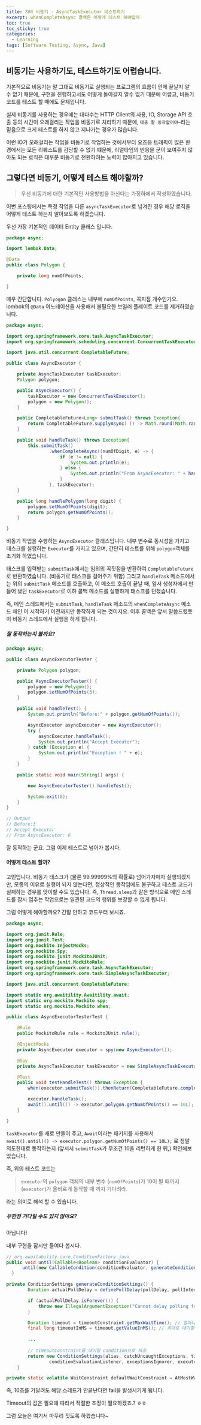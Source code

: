 ```yaml
---
title: 자바 비동기 - AsyncTaskExecutor 테스트하기
excerpt: whenCompleteAsync 콜백은 어떻게 테스트 해야할까
toc: true
toc_sticky: true
categories:
  - Learning
tags: [Software Testing, Async, Java]
---
```


비동기는 사용하기도, 테스트하기도 어렵습니다.
-------

기본적으로 비동기는 말 그대로 비동기로 실행되는 프로그램의 흐름이 언제 끝날지 알 수 없기 때문에, 구현을 진행하고서도 어떻게 돌아갈지 알수 없기 때문에 어렵고, 비동기 코드를 테스트 할 때에도 문제입니다. 

실제 비동기를 사용하는 경우에는 대다수는 HTTP Client의 사용, IO, Storage API 호출 등의 시간이 오래걸리는 작업을 비동기로 처리하기 때문에, `대충 잘 동작할꺼야~`라는 믿음으로 크게 테스트를 하지 않고 지나가는 경우가 많습니다.

이런 IO가 오래걸리는 작업을 비동기로 작업하는 것에서부터 요즈음 트래픽이 많은 환경에서는 모든 리퀘스트를 감당할 수 없기 떄문에, 리얼타임의 반응을 굳이 보여주지 않아도 되는 로직은 대부분 비동기로 전환하려는 노력이 많아지고 있습니다.


그렇다면 비동기, 어떻게 테스트 해야할까?
-------

> 우선 비동기에 대한 기본적인 사용방법을 아신다는 가정하에서 작성하였습니다.

이번 포스팅에서는 특정 작업을 다른 `asyncTaskExecutor`로 넘겨진 경우 해당 로직을 어떻게 테스트 하는지 알아보도록 하겠습니다.

우선 가장 기본적인 데이터 Entity 클래스 입니다.

```Java
package async;

import lombok.Data;

@Data
public class Polygon {

    private long numOfPoints;

}
```

매우 간단합니다. `Polyogon` 클래스는 내부에 `numOfPoints`, 꼭지점 개수인가요. lombok의 `@Data` 어노테이션을 사용해서 불필요한 보일러 플레이트 코드를 제거하였습니다.

```Java
package async;

import org.springframework.core.task.AsyncTaskExecutor;
import org.springframework.scheduling.concurrent.ConcurrentTaskExecutor;

import java.util.concurrent.CompletableFuture;

public class AsyncExecutor {

    private AsyncTaskExecutor taskExecutor;
    Polygon polygon;

    public AsyncExecutor() {
        taskExecutor = new ConcurrentTaskExecutor();
        polygon = new Polygon();
    }

    public CompletableFuture<Long> submitTask() throws Exception{
        return CompletableFuture.supplyAsync( () -> Math.round(Math.random() * 7 + 1) );
    }

    public void handleTask() throws Exception{
        this.submitTask()
                .whenCompleteAsync((numOfDigit, e) -> {
                    if (e != null) {
                        System.out.println(e);
                    } else {
                        System.out.println("From AsyncExecutor: " + handlePolygon(numOfDigit));
                    }
                }, taskExecutor);
    }

    public long handlePolygon(long digit) {
        polygon.setNumOfPoints(digit);
        return polygon.getNumOfPoints();
    }

}
```

비동기 작업을 수행하는 `AsyncExecutor` 클래스입니다. 내부 변수로 동시성을 가지고 태스크를 실행하는 `Executor`를 가지고 있으며, 간단히 테스트를 위해 `polygon`객체를 초기화 하였습니다.

태스크를 입력받는 `submitTask`에서는 임의의 꼭짓점을 반환하여 `CompletableFuture`로 반환하였습니다. (비동기로 태스크를 걸어주기 위함) 그리고 `handleTask` 메소드에서는 위의 `submitTask` 메소드를 호출하고, 이 메소드 호출이 끝날 때, 앞서 생성자에서 만들어 냈던 `taskExecutor`로 이하 콜백 메소드를 실행하게 태스크를 던졌습니다.

즉, 메인 스레드에서는 `submitTask`, `handleTask` 메소드의 `whenCompleteAsync` 메소드 체인 이 시작하기 이전까지만 동작하게 되는 것이지요. 이후 콜백은 앞서 말씀드렸듯이 비동기 스레드에서 실행을 하게 됩니다.

##### 잘 동작하는지 볼까요?

```Java
package async;

public class AsyncExecutorTester {

    private Polygon polygon;

    public AsyncExecutorTester() {
        polygon = new Polygon();
        polygon.setNumOfPoints(3);
    }

    public void handleTest() {
        System.out.println("Before:" + polygon.getNumOfPoints());

        AsyncExecutor asyncExecutor = new AsyncExecutor();
        try {
            asyncExecutor.handleTask();
            System.out.println("Accept Executor");
        } catch (Exception e) {
            System.out.println("Exception ! " + e);
        }
    }

    public static void main(String[] args) {

        new AsyncExecutorTester().handleTest();

        System.exit(0);
    }
}

// Output
// Before:3
// Accept Executor
// From AsyncExecutor: 6
```

잘 동작하는 군요. 그럼 이제 테스트로 넘어가 봅시다.

#### 어떻게 테스트 할까?

고민입니다. 비동기 태스크가 (물론 99.99999%의 확률로) 넘어가자마자 실행되겠지만, 모종의 이유로 실행이 되지 않는다면, 정상적인 동작임에도 불구하고 테스트 코드가 실패하는 경우를 맞이할 수도 있습니다. 즉, `Thread.sleep`과 같은 방식으로 메인 스레드를 잠시 멈추는 작업으로는 일관된 코드의 행위를 보장할 수 없게 됩니다.

그럼 어떻게 해야할까요? 긴말 안하고 코드부터 보시죠.

```Java
package async;

import org.junit.Rule;
import org.junit.Test;
import org.mockito.InjectMocks;
import org.mockito.Spy;
import org.mockito.junit.MockitoJUnit;
import org.mockito.junit.MockitoRule;
import org.springframework.core.task.AsyncTaskExecutor;
import org.springframework.core.task.SimpleAsyncTaskExecutor;

import java.util.concurrent.CompletableFuture;

import static org.awaitility.Awaitility.await;
import static org.mockito.Mockito.spy;
import static org.mockito.Mockito.when;

public class AsyncExecutorTesterTest {

    @Rule
    public MockitoRule rule = MockitoJUnit.rule();

    @InjectMocks
    private AsyncExecutor executor = spy(new AsyncExecutor());

    @Spy
    private AsyncTaskExecutor taskExecutor = new SimpleAsyncTaskExecutor();

    @Test
    public void testHandleTest() throws Exception {
        when(executor.submitTask()).thenReturn(CompletableFuture.completedFuture(10L));

        executor.handleTask();
        await().until(() -> executor.polygon.getNumOfPoints() == 10L);
    }

}
```

`taskExecutor`를 새로 만들어 주고, `Await`이라는 패키지를 사용해서 `await().until(() -> executor.polygon.getNumOfPoints() == 10L);` 로 정말 의도한대로 동작하는지 (앞서서 `submitTask`가 무조건 10을 리턴하게 한 뒤,) 확인해보았습니다.

즉, 위의 테스트 코드는 
> `executor`의 `polygon` 객체의 내부 변수 (`numOfPoints`)가 10이 될 때까지 (`executor`)가 올바르게 동작할 때 까지 기다려라. 

라는 의미로 해석 할 수 있습니다.

##### 무한정 기다릴 수도 있지 않아요?

아닙니다!

내부 구현을 잠시만 들여다 봅시다.

```Java
// org.awaitability.core.ConditionFactory.java
public void until(Callable<Boolean> conditionEvaluator) {
      until(new CallableCondition(conditionEvaluator, generateConditionSettings()));
  }

private ConditionSettings generateConditionSettings() {
        Duration actualPollDelay = definePollDelay(pollDelay, pollInterval);

        if (actualPollDelay.isForever()) {
            throw new IllegalArgumentException("Cannot delay polling forever");
        }

        Duration timeout = timeoutConstraint.getMaxWaitTime(); // 얼마나 기다릴 것인가?
        final long timeoutInMS = timeout.getValueInMS(); // 최대로 대기할 시간 받아오기
        
        ...
        
        // timeoutConstraint를 대기할 condition으로 제공
        return new ConditionSettings(alias, catchUncaughtExceptions, timeoutConstraint, pollInterval, actualPollDelay,
                conditionEvaluationListener, exceptionsIgnorer, executorLifecycle);
    }

private static volatile WaitConstraint defaultWaitConstraint = AtMostWaitConstraint.TEN_SECONDS; // defaultWaitConstrait, 10초    
```

즉, 10초를 기달려도 해당 스레드가 안끝난다면 fail을 발생시키게 됩니다.

Timeout의 값은 필요에 따라서 적절한 조정이 필요하겠죠.? ㅎㅎ

그럼 오늘은 여기서 마무리 짓도록 하겠습니다~